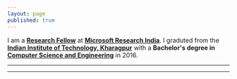 ```yaml
---
layout: page
published: true
---
```


<!-- # Hi There! -->
I am a **[Research Fellow](https://www.microsoft.com/en-us/research/lab/microsoft-research-india/)** at **[Microsoft Research India]( "https://www.microsoft.com/en-us/research/lab/microsoft-research-india/")**. I graduted from the **[Indian Institute of Technology, Kharagpur](http://www.iitkgp.ac.in/)** with a **Bachelor's degree in [Computer Science and Engineering](http://cse.iitkgp.ac.in/)** in 2016. 
<!-- /You can find my CV here :[CV](http://sudeepraja.github.io/CV.pdf) -->

<!-- I am interested in Reinforcement Learning, Multi-Armed Bandits, Machine Learning Theory and Optimization.

At Conduent, I work on the Euclidean Distance Matrix Completion problem and Algorithms for efficient and fair Ridesharing. At Xerox, I have worked on Exploration Strategies and Non Parametric Function Approximation for Reinforcement Learning.

I blog about curious things I encounter while reading books or while on the internet. These are things mostly related to the topics mentioned above and some mathematics as well. -->

---

<!-- # Publications

- [Pure Exploration in Episodic Fixed-Horizon Markov Decision Processes](http://sudeepraja.github.io/papers/PEPSRL.pdf) <br />**Sudeep Raja Putta**, Theja Tulabandhula <br />AAMAS 2017. [Short paper](http://sudeepraja.github.io/papers/PEPSRL_short.pdf).
- [Efficient Reinforcement Learning via Initial Pure Exploration](http://sudeepraja.github.io/papers/rldm.pdf) <br />**Sudeep Raja Putta**, Theja Tulabandhula <br />RLDM 2017.
 -->
---
<!-- Some old projects I did in my undergrad: [Projects]({{ site.baseurl }}/projects) -->
